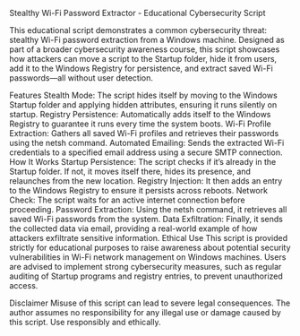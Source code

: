 Stealthy Wi-Fi Password Extractor - Educational Cybersecurity Script

This educational script demonstrates a common cybersecurity threat: stealthy Wi-Fi password extraction from a Windows machine. Designed as part of a broader cybersecurity awareness course, this script showcases how attackers can move a script to the Startup folder, hide it from users, add it to the Windows Registry for persistence, and extract saved Wi-Fi passwords—all without user detection.

Features
Stealth Mode: The script hides itself by moving to the Windows Startup folder and applying hidden attributes, ensuring it runs silently on startup.
Registry Persistence: Automatically adds itself to the Windows Registry to guarantee it runs every time the system boots.
Wi-Fi Profile Extraction: Gathers all saved Wi-Fi profiles and retrieves their passwords using the netsh command.
Automated Emailing: Sends the extracted Wi-Fi credentials to a specified email address using a secure SMTP connection.
How It Works
Startup Persistence: The script checks if it’s already in the Startup folder. If not, it moves itself there, hides its presence, and relaunches from the new location.
Registry Injection: It then adds an entry to the Windows Registry to ensure it persists across reboots.
Network Check: The script waits for an active internet connection before proceeding.
Password Extraction: Using the netsh command, it retrieves all saved Wi-Fi passwords from the system.
Data Exfiltration: Finally, it sends the collected data via email, providing a real-world example of how attackers exfiltrate sensitive information.
Ethical Use
This script is provided strictly for educational purposes to raise awareness about potential security vulnerabilities in Wi-Fi network management on Windows machines. Users are advised to implement strong cybersecurity measures, such as regular auditing of Startup programs and registry entries, to prevent unauthorized access.

Disclaimer
Misuse of this script can lead to severe legal consequences. The author assumes no responsibility for any illegal use or damage caused by this script. Use responsibly and ethically.

